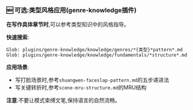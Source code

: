 ### 🆕 可选:类型风格应用(genre-knowledge插件)

**在写作具体章节时**,可以参考类型知识中的风格指导。

**快速搜索**:
```
Glob: plugins/genre-knowledge/knowledge/genres/*{类型}*pattern*.md
Glob: plugins/genre-knowledge/knowledge/fundamentals/*structure*.md
```

**应用场景**:
- 写打脸场景时,参考`shuangwen-faceslap-pattern.md`的五步递进法
- 写关键转折时,参考`scene-mru-structure.md`的MRU结构

**注意**:不要让模式束缚文笔,保持语言的自然流畅。
